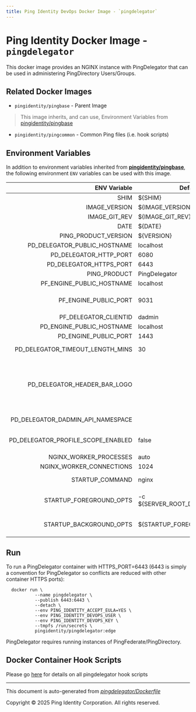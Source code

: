 ```yaml
---
title: Ping Identity DevOps Docker Image - `pingdelegator`
---
```


# Ping Identity Docker Image - `pingdelegator`

This docker image provides an NGINX instance with PingDelegator
that can be used in administering PingDirectory Users/Groups.

## Related Docker Images
- `pingidentity/pingbase` - Parent Image
> This image inherits, and can use, Environment Variables from [pingidentity/pingbase](https://devops.pingidentity.com/docker-images/pingbase/)
- `pingidentity/pingcommon` - Common Ping files (i.e. hook scripts)


## Environment Variables
In addition to environment variables inherited from **[pingidentity/pingbase](https://devops.pingidentity.com/docker-images/pingbase/)**,
the following environment `ENV` variables can be used with
this image.

|                       ENV Variable | Default                              | Description                                                                                                                                                                                                                                                                                                                                                                                                                                                    |
| ---------------------------------: | ------------------------------------ | -------------------------------------------------------------------------------------------------------------------------------------------------------------------------------------------------------------------------------------------------------------------------------------------------------------------------------------------------------------------------------------------------------------------------------------------------------------- |
|                               SHIM | ${SHIM}                              |                                                                                                                                                                                                                                                                                                                                                                                                                                                                |
|                      IMAGE_VERSION | ${IMAGE_VERSION}                     |                                                                                                                                                                                                                                                                                                                                                                                                                                                                |
|                      IMAGE_GIT_REV | ${IMAGE_GIT_REV}                     |                                                                                                                                                                                                                                                                                                                                                                                                                                                                |
|                               DATE | ${DATE}                              |                                                                                                                                                                                                                                                                                                                                                                                                                                                                |
|               PING_PRODUCT_VERSION | ${VERSION}                           |                                                                                                                                                                                                                                                                                                                                                                                                                                                                |
|       PD_DELEGATOR_PUBLIC_HOSTNAME | localhost                            |                                                                                                                                                                                                                                                                                                                                                                                                                                                                |
|             PD_DELEGATOR_HTTP_PORT | 6080                                 |                                                                                                                                                                                                                                                                                                                                                                                                                                                                |
|            PD_DELEGATOR_HTTPS_PORT | 6443                                 |                                                                                                                                                                                                                                                                                                                                                                                                                                                                |
|                       PING_PRODUCT | PingDelegator                        | Ping product name                                                                                                                                                                                                                                                                                                                                                                                                                                              |
|          PF_ENGINE_PUBLIC_HOSTNAME | localhost                            | The hostname for the public Ping Federate instance used for SSO.                                                                                                                                                                                                                                                                                                                                                                                               |
|              PF_ENGINE_PUBLIC_PORT | 9031                                 | The port for the public Ping Federate instance used for SSO. NOTE: If using port 443 along with a base URL with no specified port, set to an empty string.                                                                                                                                                                                                                                                                                                     |
|              PF_DELEGATOR_CLIENTID | dadmin                               | The client id that was set up with Ping Federate for Ping Delegator.                                                                                                                                                                                                                                                                                                                                                                                           |
|          PD_ENGINE_PUBLIC_HOSTNAME | localhost                            | The hostname for the DS instance the app will be interfacing with.                                                                                                                                                                                                                                                                                                                                                                                             |
|              PD_ENGINE_PUBLIC_PORT | 1443                                 | The HTTPS port for the DS instance the app will be interfacing with.                                                                                                                                                                                                                                                                                                                                                                                           |
|   PD_DELEGATOR_TIMEOUT_LENGTH_MINS | 30                                   | The length of time (in minutes) until the session will require a new login attempt                                                                                                                                                                                                                                                                                                                                                                             |
|       PD_DELEGATOR_HEADER_BAR_LOGO |                                      | The filename used as the logo in the header bar, relative to this application's build directory. Note about logos: The size of the image will be scaled down to fit 22px of height and a max-width of 150px. For best results, it is advised to make the image close to this height and width ratio as well as to crop out any blank spacing around the logo to maximize its presentation. e.g. '${SERVER_ROOT_DIR}/html/delegator/images/my_company_logo.png' |
|  PD_DELEGATOR_DADMIN_API_NAMESPACE |                                      | The namespace for the Delegated Admin API on the DS instance. In most cases, this does not need to be set here. e.g. 'dadmin/v2'                                                                                                                                                                                                                                                                                                                               |
| PD_DELEGATOR_PROFILE_SCOPE_ENABLED | false                                | Set to true if the "profile" scope is supported for the Delegated Admin OIDC client on PingFederate and you wish to use it to show the current user's name in the navigation.                                                                                                                                                                                                                                                                                  |
|             NGINX_WORKER_PROCESSES | auto                                 | The number of NginX worker processes -- Default: auto                                                                                                                                                                                                                                                                                                                                                                                                          |
|           NGINX_WORKER_CONNECTIONS | 1024                                 | The number of NginX worker connections -- Default: 1024                                                                                                                                                                                                                                                                                                                                                                                                        |
|                    STARTUP_COMMAND | nginx                                | The command that the entrypoint will execute in the foreground to instantiate the container                                                                                                                                                                                                                                                                                                                                                                    |
|            STARTUP_FOREGROUND_OPTS | -c ${SERVER_ROOT_DIR}/etc/nginx.conf | The command-line options to provide to the the startup command when the container starts with the server in the foreground. This is the normal start flow for the container                                                                                                                                                                                                                                                                                    |
|            STARTUP_BACKGROUND_OPTS | ${STARTUP_FOREGROUND_OPTS}           | The command-line options to provide to the the startup command when the container starts with the server in the background. This is the debug start flow for the container                                                                                                                                                                                                                                                                                     |

## Run
To run a PingDelegator container with HTTPS_PORT=6443 (6443 is simply a convention for
PingDelegator so conflicts are reduced with other container HTTPS ports):

```shell
  docker run \
           --name pingdelegator \
           --publish 6443:6443 \
           --detach \
           --env PING_IDENTITY_ACCEPT_EULA=YES \
           --env PING_IDENTITY_DEVOPS_USER \
           --env PING_IDENTITY_DEVOPS_KEY \
           --tmpfs /run/secrets \
           pingidentity/pingdelegator:edge
```

PingDelegator requires running instances of PingFederate/PingDirectory.

## Docker Container Hook Scripts

Please go [here](https://github.com/pingidentity/pingidentity-devops-getting-started/tree/master/docs/docker-images/pingdelegator/hooks/README.md) for details on all pingdelegator hook scripts

---
This document is auto-generated from _[pingdelegator/Dockerfile](https://github.com/pingidentity/pingidentity-docker-builds/blob/master/pingdelegator/Dockerfile)_

Copyright © 2025 Ping Identity Corporation. All rights reserved.

